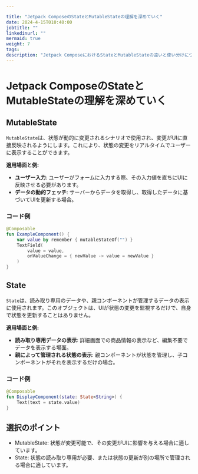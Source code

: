 ```yaml
---

title: "Jetpack ComposeのStateとMutableStateの理解を深めていく"
date: 2024-4-15T010:40:00
jobtitle: ""
linkedinurl: ""
mermaid: true
weight: 7
tags:
description: "Jetpack ComposeにおけるStateとMutableStateの違いと使い分けについて解説。ユーザー入力やデータの動的更新でのMutableStateの利用方法、読み取り専用データでのStateの活用例を紹介します。"
---
```


# Jetpack ComposeのStateとMutableStateの理解を深めていく

## MutableState

`MutableState`は、状態が動的に変更されるシナリオで使用され、変更がUIに直接反映されるようにします。これにより、状態の変更をリアルタイムでユーザーに表示することができます。

**適用場面と例:**

- **ユーザー入力**: ユーザーがフォームに入力する際、その入力値を直ちにUIに反映させる必要があります。
- **データの動的フェッチ**: サーバーからデータを取得し、取得したデータに基づいてUIを更新する場合。

### コード例

```kotlin
@Composable
fun ExampleComponent() {
    var value by remember { mutableStateOf("") }
    TextField(
        value = value,
        onValueChange = { newValue -> value = newValue }
    )
}
```

## State

`State`は、読み取り専用のデータや、親コンポーネントが管理するデータの表示に使用されます。このオブジェクトは、UIが状態の変更を監視するだけで、自身で状態を更新することはありません。

**適用場面と例:**

- **読み取り専用データの表示**: 詳細画面での商品情報の表示など、編集不要でデータを表示する場面。
- **親によって管理される状態の表示**: 親コンポーネントが状態を管理し、子コンポーネントがそれを表示するだけの場合。

### コード例

```kotlin
@Composable
fun DisplayComponent(state: State<String>) {
    Text(text = state.value)
}
```

## 選択のポイント

- MutableState: 状態が変更可能で、その変更がUIに影響を与える場合に適しています。
- State: 状態の読み取り専用が必要、または状態の更新が別の場所で管理される場合に適しています。
